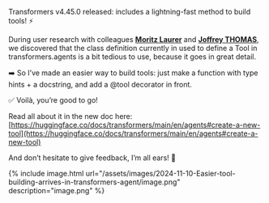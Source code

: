 

Transformers v4.45.0 released: includes a lightning-fast method to build tools! ⚡️

During user research with colleagues [**Moritz Laurer**](https://www.linkedin.com/feed/#) and [**Joffrey THOMAS**](https://www.linkedin.com/feed/#), we discovered that the class definition currently in used to define a Tool in transformers.agents is a bit tedious to use, because it goes in great detail.

➡️  So I’ve made an easier way to build tools: just make a function with type hints + a docstring, and add a @tool decorator in front.

✅ Voilà, you’re good to go!

Read all about it in the new doc here: [https://huggingface.co/docs/transformers/main/en/agents#create-a-new-tool](https://huggingface.co/docs/transformers/main/en/agents#create-a-new-tool)

And don’t hesitate to give feedback, I’m all ears! 🤗

{% include image.html url="/assets/images/2024-11-10-Easier-tool-building-arrives-in-transformers-agent/image.png" description="image.png" %}